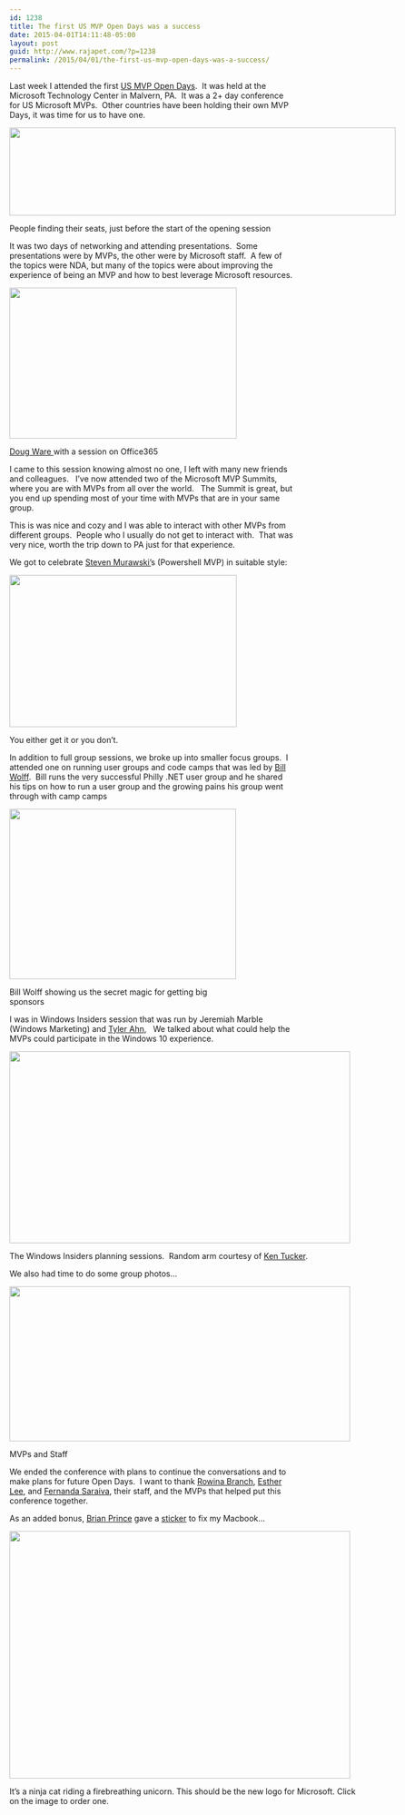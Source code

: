 ```yaml
---
id: 1238
title: The first US MVP Open Days was a success
date: 2015-04-01T14:11:48-05:00
layout: post
guid: http://www.rajapet.com/?p=1238
permalink: /2015/04/01/the-first-us-mvp-open-days-was-a-success/
---
```

Last week I attended the first [US MVP Open Days](http://mvp.microsoft.com/en-US/US-MVP-Open-Days.aspx "US MVP Open Days March 27 - 28, 2015").  It was held at the Microsoft Technology Center in Malvern, PA.  It was a 2+ day conference for US Microsoft MVPs.  Other countries have been holding their own MVP Days, it was time for us to have one.

<div style="width: 810px" class="wp-caption alignnone">
  <a href="https://i0.wp.com/www.rajapet.net/photos/i-2g7SvFN/0/X3/i-2g7SvFN-X3.jpg"><img loading="lazy" class="" src="https://i1.wp.com/www.rajapet.net/photos/i-2g7SvFN/0/L/i-2g7SvFN-L.jpg?resize=680%2C155" alt="" width="680" height="155" data-recalc-dims="1" /></a>
  
  <p class="wp-caption-text">
    People finding their seats, just before the start of the opening session
  </p>
</div>

It was two days of networking and attending presentations.  Some presentations were by MVPs, the other were by Microsoft staff.  A few of the topics were NDA, but many of the topics were about improving the experience of being an MVP and how to best leverage Microsoft resources.

<div style="width: 410px" class="wp-caption alignnone">
  <a href="https://i0.wp.com/www.rajapet.net/photos/i-K2FLmW4/0/X3/i-K2FLmW4-X3.jpg"><img loading="lazy" class="" src="https://i1.wp.com/www.rajapet.net/photos/i-K2FLmW4/0/S/i-K2FLmW4-S.jpg?resize=400%2C266" alt="" width="400" height="266" data-recalc-dims="1" /></a>
  
  <p class="wp-caption-text">
    <a href="https://twitter.com/dougware">Doug Ware </a>with a session on Office365
  </p>
</div>

I came to this session knowing almost no one, I left with many new friends and colleagues.   I&#8217;ve now attended two of the Microsoft MVP Summits, where you are with MVPs from all over the world.   The Summit is great, but you end up spending most of your time with MVPs that are in your same group.

This is was nice and cozy and I was able to interact with other MVPs from different groups.  People who I usually do not get to interact with.  That was very nice, worth the trip down to PA just for that experience.

We got to celebrate [Steven Murawski&#8217;](https://twitter.com/StevenMurawski)s (Powershell MVP) in suitable style:

<div style="width: 410px" class="wp-caption alignnone">
  <a href="https://i2.wp.com/www.rajapet.net/photos/i-bqtGqKn/1/X3/i-bqtGqKn-X3.jpg"><img loading="lazy" class="" src="https://i1.wp.com/www.rajapet.net/photos/i-bqtGqKn/1/S/i-bqtGqKn-S.jpg?resize=400%2C268" alt="" width="400" height="268" data-recalc-dims="1" /></a>
  
  <p class="wp-caption-text">
    You either get it or you don&#8217;t.
  </p>
</div>

In addition to full group sessions, we broke up into smaller focus groups.  I attended one on running user groups and code camps that was led by [Bill Wolff](http://mvp.microsoft.com/en-us/mvp/Bill%20Wolff-10864).  Bill runs the very successful Philly .NET user group and he shared his tips on how to run a user group and the growing pains his group went through with camp camps

<div style="width: 409px" class="wp-caption alignnone">
  <a href="https://i0.wp.com/www.rajapet.net/photos/i-tQJv32T/1/X3/i-tQJv32T-X3.jpg"><img loading="lazy" class="" src="https://i0.wp.com/www.rajapet.net/photos/i-tQJv32T/1/S/i-tQJv32T-S.jpg?resize=399%2C300" alt="" width="399" height="300" data-recalc-dims="1" /></a>
  
  <p class="wp-caption-text">
    Bill Wolff showing us the secret magic for getting big sponsors
  </p>
</div>

I was in Windows Insiders session that was run by Jeremiah Marble (Windows Marketing) and [Tyler Ahn](https://about.me/tyler_ahn),   We talked about what could help the MVPs could participate in the Windows 10 experience.

<div style="width: 610px" class="wp-caption alignnone">
  <a href="https://i0.wp.com/www.rajapet.net/photos/i-7KvdkrR/0/X3/i-7KvdkrR-X3.jpg"><img loading="lazy" class="" src="https://i2.wp.com/www.rajapet.net/photos/i-7KvdkrR/0/M/i-7KvdkrR-M.jpg?resize=600%2C338" alt="" width="600" height="338" data-recalc-dims="1" /></a>
  
  <p class="wp-caption-text">
    The Windows Insiders planning sessions.  Random arm courtesy of <a href="https://twitter.com/vb2ae">Ken Tucker</a>.
  </p>
</div>

We also had time to do some group photos&#8230;

<div style="width: 610px" class="wp-caption alignnone">
  <a href="https://i2.wp.com/www.rajapet.net/photos/i-HNnvwZd/2/X3/i-HNnvwZd-X3.jpg"><img loading="lazy" class="" src="https://i0.wp.com/www.rajapet.net/photos/i-HNnvwZd/2/M/i-HNnvwZd-M.jpg?resize=600%2C273" alt="" width="600" height="273" data-recalc-dims="1" /></a>
  
  <p class="wp-caption-text">
    MVPs and Staff
  </p>
</div>

We ended the conference with plans to continue the conversations and to make plans for future Open Days.  I want to thank [Rowina Branch](https://twitter.com/rbranch2010), [Esther Lee](https://twitter.com/MsEstherL), and [Fernanda Saraiva](https://twitter.com/FRRSaraiva/), their staff, and the MVPs that helped put this conference together.

As an added bonus, [Brian Prince](https://twitter.com/brianhprince) gave a [sticker](http://www.businessinsider.com/where-to-buy-microsofts-ninja-cat-riding-on-a-unicorn-sticker-2015-3) to fix my Macbook&#8230;

<div style="width: 610px" class="wp-caption alignnone">
  <a href="http://www.redbubble.com/people/memeshe/works/14190609-ninja-cat-unicorn?p=sticker"><img loading="lazy" class="" src="https://i1.wp.com/www.rajapet.net/photos/i-JWvSwPj/1/M/i-JWvSwPj-M.jpg?resize=600%2C436" alt="" width="600" height="436" data-recalc-dims="1" /></a>
  
  <p class="wp-caption-text">
    It&#8217;s a ninja cat riding a firebreathing unicorn. This should be the new logo for Microsoft. Click on the image to order one.
  </p>
</div>